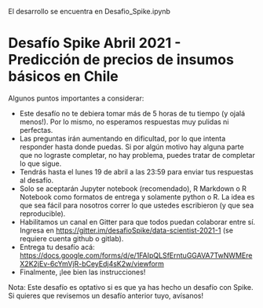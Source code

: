 El desarrollo se encuentra en Desafio_Spike.ipynb

# Desafío Spike Abril 2021 - Predicción de precios de insumos básicos en Chile

Algunos puntos importantes a considerar:

*  Este desafío no te debiera tomar más de 5 horas de tu tiempo (y ojalá menos!). Por lo mismo, no esperamos respuestas muy pulidas ni perfectas.
* Las preguntas irán aumentando en dificultad, por lo que intenta responder hasta donde puedas. Si por algún motivo hay alguna parte que no lograste completar, no hay problema, puedes tratar de completar lo que sigue.
* Tendrás hasta el lunes 19 de abril a las 23:59 para enviar tus respuestas al desafío.
* Solo se aceptarán Jupyter notebook (recomendado), R Markdown o R Notebook como formatos de entrega y solamente python o R. La idea es que sea fácil para nosotros correr lo que ustedes escribieron (y que sea reproducible).
* Habilitamos un canal en Gitter para que todos puedan colaborar entre sí. Ingresa en https://gitter.im/desafioSpike/data-scientist-2021-1 (se requiere cuenta github o gitlab).
* Entrega tu desafío acá: https://docs.google.com/forms/d/e/1FAIpQLSfErntuGGAVA7TwNWMEreX2K2jEv-6cYmVjR-bCeyEdj4sK2w/viewform
* Finalmente, ¡lee bien las instrucciones!

Nota: Este desafío es optativo si es que ya has hecho un desafío con Spike. Si quieres que revisemos un desafío anterior tuyo, avísanos!
